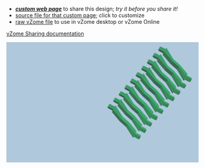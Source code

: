 
 - [***custom web page***][post] to share this design; *try it before you share it!*
 - [source file for that custom page][source]; click to customize
 - [raw vZome file][raw] to use in vZome desktop or vZome Online

[vZome Sharing documentation](https://vzome.github.io/vzome/sharing.html#how-it-works)

![Image](<10-G00-green-struts.png>)


[post]: <https://vorth.github.io/vzome-sharing/2022/04/12/10-G00-green-struts-21-58-52.html>
[source]: <https://github.com/vorth/vzome-sharing/edit/main/_posts/2022-04-12-10-G00-green-struts-21-58-52.md>
[raw]: <https://raw.githubusercontent.com/vorth/vzome-sharing/main/2022/04/12/21-58-52-10-G00-green-struts/10-G00-green-struts.vZome>